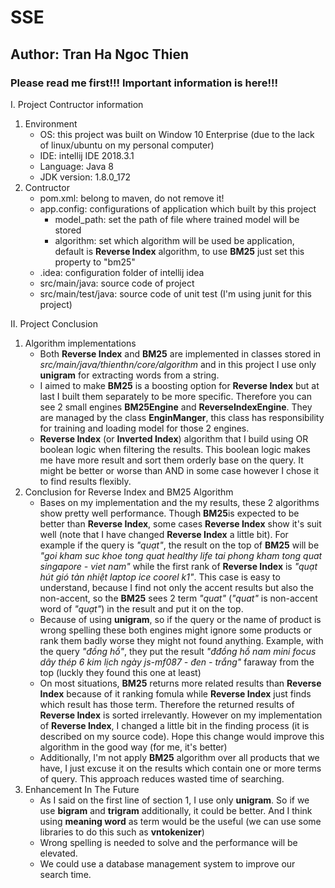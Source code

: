 # SSE
## Author: Tran Ha Ngoc Thien


### Please read me first!!! Important information is here!!!

I. Project Contructor information
1. Environment
	- OS: this project was built on Window 10 Enterprise (due to the lack of linux/ubuntu on my personal computer)
	- IDE: intellij IDE 2018.3.1
	- Language: Java 8
	- JDK version: 1.8.0_172
2. Contructor
	- pom.xml: belong to maven, do not remove it!
	- app.config: configurations of application which built by this project
		+ model_path: set the path of file where trained model will be stored
		+ algorithm: set which algorithm will be used be application, default is **Reverse Index** algorithm, to use **BM25** just set this property to "bm25"
	- .idea: configuration folder of intellij idea
	- src/main/java: source code of project
	- src/main/test/java: source code of unit test (I'm using junit for this project)

II. Project Conclusion
1. Algorithm implementations
	- Both **Reverse Index** and **BM25** are implemented in classes stored in _src/main/java/thienthn/core/algorithm_ and in this project I use only **unigram** for extracting words from a string.
	- I aimed to make **BM25** is a boosting option for **Reverse Index** but at last I built them separately to be more specific. Therefore you can see 2 small engines **BM25Engine** and **ReverseIndexEngine**. They are managed by the class **EnginManger**, this class has responsibility for training and loading model for those 2 engines.
	- **Reverse Index** (or **Inverted Index**) algorithm that I build using OR boolean logic when filtering the results. This boolean logic makes me have more result and sort them orderly base on the query. It might be better or worse than AND in some case however I chose it to find results flexibly.
2. Conclusion for Reverse Index and BM25 Algorithm
	- Bases on my implementation and the my results, these 2 algorithms show pretty well performance. Though **BM25**is expected to be better than **Reverse Index**, some cases **Reverse Index** show it's suit well (note that I have changed **Reverse Index** a little bit). For example if the query is _"quạt"_, the result on the top of **BM25** will be _"goi kham suc khoe tong quat healthy life tai phong kham tong quat singapore - viet nam"_ while the first rank of **Reverse Index** is _"quạt hút gió tản nhiệt laptop ice coorel k1"_. This case is easy to understand, because I find not only the accent results but also the non-accent, so the **BM25** sees 2 term _"quat"_ (_"quat"_ is non-accent word of _"quạt"_) in the result and put it on the top.
	- Because of using **unigram**, so if the query or the name of product is wrong spelling these both engines might ignore some products or rank them badly worse they might not found anything. Example, with the query _"đồng hồ"_, they put the result _"đđồng hồ nam mini focus dây thép 6 kim lịch ngày js-mf087  - đen - trắng"_ faraway from the top (luckly they found this one at least)
	- On most situations, **BM25** returns more related results than **Reverse Index** because of it ranking fomula while **Reverse Index** just finds which result has those term. Therefore the returned results of **Reverse Index** is sorted irrelevantly. 
	  However on my implementation of **Reverse Index**, I changed a little bit in the finding process (it is described on my source code). Hope this change would improve this algorithm in the good way (for me, it's better)
	- Additionally, I'm not apply **BM25** algorithm over all products that we have, I just excuse it on the results which contain one or more terms of query. This approach reduces wasted time of searching.
3. Enhancement In The Future
	- As I said on the first line of section 1, I use only **unigram**. So if we use **bigram** and **trigram** additionally, it could be better. And I think using **meaning word** as term would be the useful (we can use some libraries to do this such as **vntokenizer**)
	- Wrong spelling is needed to solve and the performance will be elevated.
	- We could use a database management system to improve our search time.